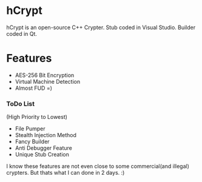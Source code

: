 # hCrypt

hCrypt is an open-source C++ Crypter.
Stub coded in Visual Studio.
Builder coded in Qt.

# Features
  - AES-256 Bit Encryption
  - Virtual Machine Detection
  - Almost FUD =)

### ToDo List
(High Priority to Lowest)
  - File Pumper
  - Stealth Injection Method
  - Fancy Builder
  - Anti Debugger Feature
  - Unique Stub Creation

I know these features are not even close to some commercial(and illegal) crypters. But thats what I can done in 2 days. :)